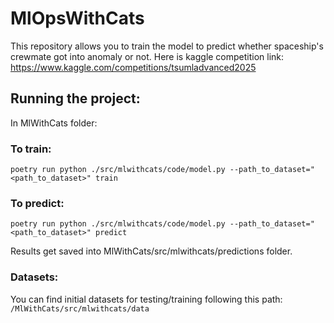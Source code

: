 # MlOpsWithCats
This repository allows you to train the model to predict whether spaceship's crewmate got into anomaly or not.
Here is kaggle competition link:
https://www.kaggle.com/competitions/tsumladvanced2025

## Running the project:
In MlWithCats folder:
### To train:
`poetry run python ./src/mlwithcats/code/model.py --path_to_dataset="<path_to_dataset>" train`
### To predict:
`poetry run python ./src/mlwithcats/code/model.py --path_to_dataset="<path_to_dataset>" predict`

Results get saved into MlWithCats/src/mlwithcats/predictions folder.

### Datasets:
You can find initial datasets for testing/training following this path:
`/MlWithCats/src/mlwithcats/data`
